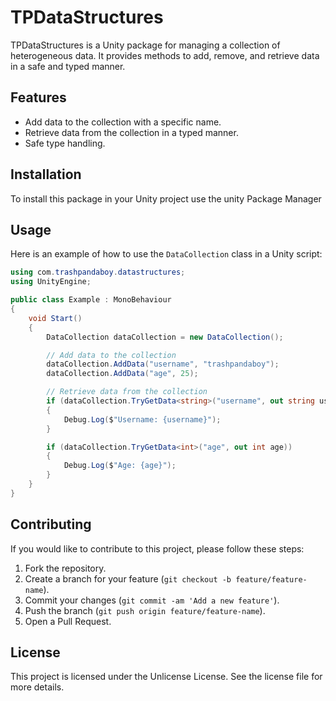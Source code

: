 # TPDataStructures

TPDataStructures is a Unity package for managing a collection of heterogeneous data. It provides methods to add, remove, and retrieve data in a safe and typed manner.

## Features

- Add data to the collection with a specific name.
- Retrieve data from the collection in a typed manner.
- Safe type handling.

## Installation

To install this package in your Unity project use the unity Package Manager

## Usage

Here is an example of how to use the `DataCollection` class in a Unity script:

```csharp
using com.trashpandaboy.datastructures;
using UnityEngine;

public class Example : MonoBehaviour
{
    void Start()
    {
        DataCollection dataCollection = new DataCollection();

        // Add data to the collection
        dataCollection.AddData("username", "trashpandaboy");
        dataCollection.AddData("age", 25);

        // Retrieve data from the collection
        if (dataCollection.TryGetData<string>("username", out string username))
        {
            Debug.Log($"Username: {username}");
        }

        if (dataCollection.TryGetData<int>("age", out int age))
        {
            Debug.Log($"Age: {age}");
        }
    }
}
```

## Contributing

If you would like to contribute to this project, please follow these steps:

1. Fork the repository.
2. Create a branch for your feature (`git checkout -b feature/feature-name`).
3. Commit your changes (`git commit -am 'Add a new feature'`).
4. Push the branch (`git push origin feature/feature-name`).
5. Open a Pull Request.

## License

This project is licensed under the Unlicense License. See the license file for more details.
